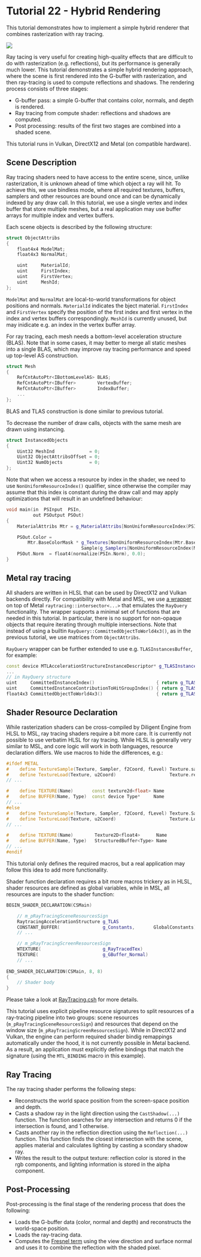 # Tutorial 22 - Hybrid Rendering

This tutorial demonstrates how to implement a simple hybrid renderer that combines rasterization with ray tracing.

![](Animation_Large.gif)

Ray tacing is very useful for creating high-quality effects that are difficult to do with rasterization (e.g. reflections),
but its performance is generally much lower. This tutorial demonstrates a simple hybrid rendering approach,
where the scene is first rendered into the G-buffer with rasterization, and then ray-tracing is used to compute
reflections and shadows. The rendering process consists of three stages:

- G-buffer pass: a simple G-buffer that contains color, normals, and depth is rendered. 
- Ray tracing from compute shader: reflections and shadows are computed. 
- Post processing: results of the first two stages are combined into a shaded scene.

This tutorial runs in Vulkan, DirectX12 and Metal (on compatible hardware).

## Scene Description

Ray tracing shaders need to have access to the entire scene, since, unlike rasterization, it is unknown ahead of time which 
object a ray will hit. To achieve this, we use bindless mode, where all required textures, buffers, samplers and other
resources are bound once and can be dynamically indexed by any draw call. In this tutorial, we use a single vertex and index
buffer that store multiple meshes, but a real application may use buffer arrays for multiple index and vertex buffers.

Each scene objects is described by the following structure:

```cpp
struct ObjectAttribs
{
    float4x4 ModelMat;
    float4x3 NormalMat;

    uint     MaterialId;
    uint     FirstIndex;
    uint     FirstVertex;
    uint     MeshId; 
};
```

`ModelMat` and `NormalMat` are local-to-world transformations for object positions and normals. `MaterialId` indicates the bject material.
`FirstIndex` and `FirstVertex` specify the position of the first index and first vertex in the index and vertex buffers correspondingly.
`MeshId` is currently unused, but may inidicate e.g. an index in the vertex buffer array.

For ray tracing, each mesh needs a bottom-level acceleration structure (BLAS). Note that in some cases, it may better to merge all static meshes 
into a single BLAS, which may improve ray tracing performance and speed up top-level AS construction.

```cpp
struct Mesh
{
    RefCntAutoPtr<IBottomLevelAS> BLAS;
    RefCntAutoPtr<IBuffer>        VertexBuffer;
    RefCntAutoPtr<IBuffer>        IndexBuffer;
    ...
};
```

BLAS and TLAS construction is done similar to previous tutorial.

To decrease the number of draw calls, objects with the same mesh are drawn using instancing.

```cpp
struct InstancedObjects
{
    Uint32 MeshInd             = 0;
    Uint32 ObjectAttribsOffset = 0;
    Uint32 NumObjects          = 0;
};
```

Note that when we access a resource by index in the shader, we need to use `NonUniformResourceIndex()` qualifier, since
otherwise the compiler may assume that this index is constant during the draw call and may apply optimizations
that will result in an undefined behaviour:

```cpp
void main(in  PSInput  PSIn,
          out PSOutput PSOut)
{
    MaterialAttribs Mtr = g_MaterialAttribs[NonUniformResourceIndex(PSIn.MatId)];

    PSOut.Color =
        Mtr.BaseColorMask * g_Textures[NonUniformResourceIndex(Mtr.BaseColorTexInd)].
                            Sample(g_Samplers[NonUniformResourceIndex(Mtr.SampInd)], PSIn.UV);
    PSOut.Norm  = float4(normalize(PSIn.Norm), 0.0);
}
```

## Metal ray tracing

All shaders are written in HLSL that can be used by DirectX12 and Vulkan backends directly. For compatibility with Metal and MSL, we 
use [a wrapper](assets/RayQueryMtl.fxh) on top of Metal `raytracing::intersector<...>` that emulates the `RayQuery` functionality.
The wrapper supports a minimal set of functions that are needed in this tutorial. In particular, there is no support for non-opaque objects
that require iterating through multiple intersections. Note that instead of using a builtin `RayQuery::CommittedObjectToWorld4x3()`, as in the previous
tutorial, we use matrices from `ObjectAttribs`.

`RayQuery` wrapper can be further extended to use e.g. `TLASInstancesBuffer`, for example:

```cpp
const device MTLAccelerationStructureInstanceDescriptor* g_TLASInstances [[buffer(0)]]
...
// in RayQuery structure
uint     CommittedInstanceIndex()                       { return g_TLASInstances[m_LastIntersection.instance_id].accelerationStructureIndex; }
uint     CommittedInstanceContributionToHitGroupIndex() { return g_TLASInstances[m_LastIntersection.instance_id].intersectionFunctionTableOffset; }
float4x3 CommittedObjectToWorld4x3()                    { return g_TLASInstances[m_LastIntersection.instance_id].transformationMatrix; }
```

## Shader Resource Declaration

While rasterization shaders can be cross-compiled by Diligent Engine from HLSL to MSL, ray tracing shaders require a bit more
care. It is currently not possible to use verbatim HLSL for ray tracing. While HLSL is generally very similar to MSL, and
core logic will work in both languages, resource declaration differs. We use macros to hide the differences, e.g.:

```cpp
#ifdef METAL
#    define TextureSample(Texture, Sampler, f2Coord, fLevel) Texture.sample(Sampler, f2Coord, level(fLevel))
#    define TextureLoad(Texture, u2Coord)                    Texture.read(u2Coord)
// ...

#    define TEXTURE(Name)       const texture2d<float> Name
#    define BUFFER(Name, Type)  const device Type*     Name
// ...
#else
#    define TextureSample(Texture, Sampler, f2Coord, fLevel) Texture.SampleLevel(Sampler, f2Coord, fLevel)
#    define TextureLoad(Texture, u2Coord)                    Texture.Load(int3(u2Coord, 0))
// ...

#    define TEXTURE(Name)        Texture2D<float4>      Name
#    define BUFFER(Name, Type)   StructuredBuffer<Type> Name
// ...
#endif
```

This tutorial only defines the required macros, but a real application may follow this idea to add more functionality.

Shader function declaration requires a bit more macros trickery as in HLSL, shader resources are defined as global variables,
while in MSL, all resources are inputs to the shader function:

```cpp
BEGIN_SHADER_DECLARATION(CSMain)

    // m_pRayTracingSceneResourcesSign
    RaytracingAccelerationStructure g_TLAS                              MTL_BINDING(buffer,  0)  END_ARG
    CONSTANT_BUFFER(                g_Constants,       GlobalConstants) MTL_BINDING(buffer,  1)  END_ARG
    // ...

    // m_pRayTracingScreenResourcesSign
    WTEXTURE(                       g_RayTracedTex)                     MTL_BINDING(texture, 5)  END_ARG
    TEXTURE(                        g_GBuffer_Normal)                   MTL_BINDING(texture, 6)  END_ARG
    // ...
   
END_SHADER_DECLARATION(CSMain, 8, 8)
{
    // Shader body
}
```

Please take a look at [RayTracing.csh](assets/RayTracing.csh) for more details.

This tutorial uses explicit pipeline resource signatures to split resources of a ray-tracing pipeline into two groups:
scene resources (`m_pRayTracingSceneResourcesSign`) and resources that depend on the window size (`m_pRayTracingScreenResourcesSign`).
While in DirectX12 and Vulkan, the engine can perform required shader bindig remappings automatically under the hood, it is not currently
possible in Metal backend. As a result, an application must explicitly define bindings that match the signature
(using the `MTL_BINDING` macro in this example).


## Ray Tracing

The ray tracing shader performs the following steps:

- Reconstructs the world space position from the screen-space position and depth.
- Casts a shadow ray in the light direction using the `CastShadow(...)` function.
  The function searches for any intersection and returns 0 if the intersection is found, and 1 otherwise.
- Casts another ray in the reflection direction using the `Reflection(...)` function. This function
  finds the closest intersection with the scene, applies material and calculates lighting by casting a
  scondary shadow ray.
- Writes the result to the output texture: reflection color is stored in the rgb components, and lighting
  information is stored in the alpha component.

## Post-Processing

Post-processing is the final stage of the rendering process that does the following:

- Loads the G-buffer data (color, normal and depth) and reconstructs the world-space position.
- Loads the ray-tracing data.
- Computes the [Fresnel term](https://en.wikipedia.org/wiki/Schlick%27s_approximation) using the view 
  direction and surface normal and uses it to combine the reflection with the shaded pixel.